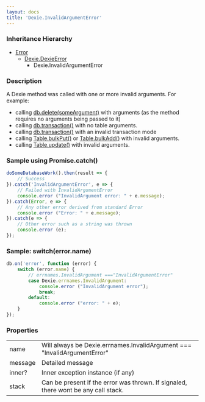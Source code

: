 ```yaml
---
layout: docs
title: 'Dexie.InvalidArgumentError'
---
```


### Inheritance Hierarchy

* [Error](https://developer.mozilla.org/en-US/docs/Web/JavaScript/Reference/Global_Objects/Error)
  * [Dexie.DexieError](/docs/DexieErrors/DexieError)
    * Dexie.InvalidArgumentError

### Description 

A Dexie method was called with one or more invalid arguments. For example:

* calling [db.delete(someArgument)](/docs/Dexie/Dexie.delete()) with arguments (as the method requires no arguments being passed to it)
* calling [db.transaction()](/docs/Dexie/Dexie.transaction()) with no table arguments.
* calling [db.transaction()](/docs/Dexie/Dexie.transaction()) with an invalid transaction mode
* calling [Table.bulkPut()](/docs/Table/Table.bulkPut()) or [Table.bulkAdd()](/docs/Table/Table.bulkAdd()) with invalid arguments.
* calling [Table.update()](/docs/Table/Table.update()) with invalid arguments.

### Sample using Promise.catch()

```javascript
doSomeDatabaseWork().then(result => {
    // Success
}).catch('InvalidArgumentError', e => {
    // Failed with InvalidArgumentError
    console.error ("InvalidArgument error: " + e.message);
}).catch(Error, e => {
    // Any other error derived from standard Error
    console.error ("Error: " + e.message);
}).catch(e => {
    // Other error such as a string was thrown
    console.error (e);
});
```

### Sample: switch(error.name)

```javascript
db.on('error', function (error) {
    switch (error.name) {
        // errnames.InvalidArgument ==="InvalidArgumentError"
        case Dexie.errnames.InvalidArgument:
            console.error ("InvalidArgument error");
            break;
        default:
            console.error ("error: " + e);
    }
});
```

### Properties

<table>
<tr><td>name</td><td>Will always be Dexie.errnames.InvalidArgument === "InvalidArgumentError"</td></tr>
<tr><td>message</td><td>Detailed message</td></tr>
<tr><td>inner?</td><td>Inner exception instance (if any)</td></tr>
<tr><td>stack</td><td>Can be present if the error was thrown. If signaled, there wont be any call stack.</td></tr>
</table>
